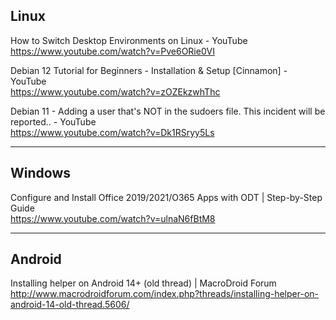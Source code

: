 
## Linux
How to Switch Desktop Environments on Linux - YouTube<br/>
https://www.youtube.com/watch?v=Pve6ORie0VI

Debian 12 Tutorial for Beginners - Installation & Setup [Cinnamon] - YouTube<br/>
https://www.youtube.com/watch?v=zOZEkzwhThc

Debian 11 - Adding a user that's NOT in the sudoers file. This incident will be reported.. - YouTube<br/>
https://www.youtube.com/watch?v=Dk1RSryy5Ls

---
## Windows
Configure and Install Office 2019/2021/O365 Apps with ODT | Step-by-Step Guide<br/>
https://www.youtube.com/watch?v=ulnaN6fBtM8

---
## Android
Installing helper on Android 14+ (old thread) | MacroDroid Forum<br/>
http://www.macrodroidforum.com/index.php?threads/installing-helper-on-android-14-old-thread.5606/
